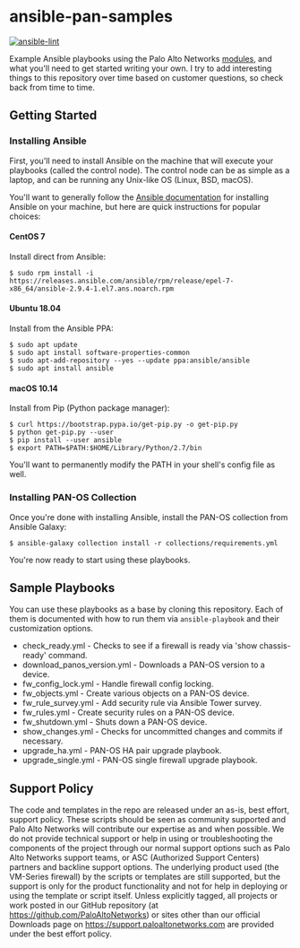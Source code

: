 # ansible-pan-samples

[![ansible-lint](https://github.com/mrichardson03/ansible-pan-samples/workflows/ansible-lint/badge.svg)](https://github.com/mrichardson03/ansible-pan-samples/actions?query=workflow%3Aansible-lint)

Example Ansible playbooks using the Palo Alto Networks [modules](https://ansible-pan.rtfd.io), and what you'll need to
get started writing your own.  I try to add interesting things to this repository over time based on customer
questions, so check back from time to time.

## Getting Started

### Installing Ansible

First, you'll need to install Ansible on the machine that will execute your playbooks (called the control node).  The
control node can be as simple as a laptop, and can be running any Unix-like OS (Linux, BSD, macOS).

You'll want to generally follow the
[Ansible documentation](https://docs.ansible.com/ansible/latest/installation_guide/intro_installation.html#installing-the-control-node) for installing Ansible on your machine, but here are quick
instructions for popular choices:

#### CentOS 7

Install direct from Ansible:

```
$ sudo rpm install -i https://releases.ansible.com/ansible/rpm/release/epel-7-x86_64/ansible-2.9.4-1.el7.ans.noarch.rpm
```

#### Ubuntu 18.04

Install from the Ansible PPA:

```
$ sudo apt update
$ sudo apt install software-properties-common
$ sudo apt-add-repository --yes --update ppa:ansible/ansible
$ sudo apt install ansible
```

#### macOS 10.14

Install from Pip (Python package manager):

```
$ curl https://bootstrap.pypa.io/get-pip.py -o get-pip.py
$ python get-pip.py --user
$ pip install --user ansible
$ export PATH=$PATH:$HOME/Library/Python/2.7/bin
```

You'll want to permanently modify the PATH in your shell's config file as well.

### Installing PAN-OS Collection

Once you're done with installing Ansible, install the PAN-OS collection from Ansible Galaxy:

```
$ ansible-galaxy collection install -r collections/requirements.yml
```

You're now ready to start using these playbooks.

## Sample Playbooks

You can use these playbooks as a base by cloning this repository.  Each of them is documented with how to run them via
`ansible-playbook` and their customization options.

* check_ready.yml - Checks to see if a firewall is ready via 'show chassis-ready' command.
* download_panos_version.yml - Downloads a PAN-OS version to a device.
* fw_config_lock.yml - Handle firewall config locking.
* fw_objects.yml - Create various objects on a PAN-OS device.
* fw_rule_survey.yml - Add security rule via Ansible Tower survey.
* fw_rules.yml - Create security rules on a PAN-OS device.
* fw_shutdown.yml - Shuts down a PAN-OS device.
* show_changes.yml - Checks for uncommitted changes and commits if necessary.
* upgrade_ha.yml - PAN-OS HA pair upgrade playbook.
* upgrade_single.yml - PAN-OS single firewall upgrade playbook.

## Support Policy

The code and templates in the repo are released under an as-is, best effort,
support policy. These scripts should be seen as community supported and
Palo Alto Networks will contribute our expertise as and when possible.
We do not provide technical support or help in using or troubleshooting the
components of the project through our normal support options such as
Palo Alto Networks support teams, or ASC (Authorized Support Centers)
partners and backline support options. The underlying product used
(the VM-Series firewall) by the scripts or templates are still supported,
but the support is only for the product functionality and not for help in
deploying or using the template or script itself. Unless explicitly tagged,
all projects or work posted in our GitHub repository
(at https://github.com/PaloAltoNetworks) or sites other than our official
Downloads page on https://support.paloaltonetworks.com are provided under
the best effort policy.
